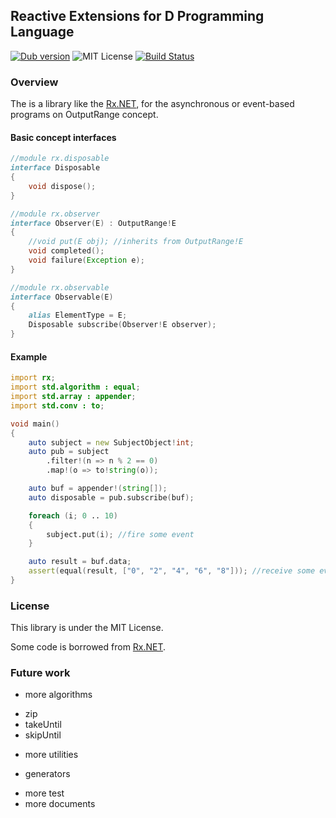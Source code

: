 ## Reactive Extensions for D Programming Language

[![Dub version](https://img.shields.io/dub/v/rx.svg)](https://code.dlang.org/packages/rx)
![MIT License](http://img.shields.io/badge/license-MIT-blue.svg?style=flat)
[![Build Status](https://travis-ci.org/lempiji/rx.svg?branch=master)](https://travis-ci.org/lempiji/rx)

### Overview

The is a library like the [Rx.NET](https://github.com/Reactive-Extensions/Rx.NET), for the asynchronous or event-based programs on OutputRange concept.

#### Basic concept interfaces

```d
//module rx.disposable
interface Disposable
{
    void dispose();
}

//module rx.observer
interface Observer(E) : OutputRange!E
{
    //void put(E obj); //inherits from OutputRange!E
    void completed();
    void failure(Exception e);
}

//module rx.observable
interface Observable(E)
{
    alias ElementType = E;
    Disposable subscribe(Observer!E observer);
}

```

#### Example

```d
import rx;
import std.algorithm : equal;
import std.array : appender;
import std.conv : to;

void main()
{
    auto subject = new SubjectObject!int;
    auto pub = subject
        .filter!(n => n % 2 == 0)
        .map!(o => to!string(o));

    auto buf = appender!(string[]);
    auto disposable = pub.subscribe(buf);

    foreach (i; 0 .. 10)
    {
        subject.put(i); //fire some event
    }

    auto result = buf.data;
    assert(equal(result, ["0", "2", "4", "6", "8"])); //receive some event
}
```

### License

This library is under the MIT License.

Some code is borrowed from [Rx.NET](https://github.com/Reactive-Extensions/Rx.NET).

### Future work

- more algorithms
 * zip
 * takeUntil
 * skipUntil
- more utilities
 * generators
- more test
- more documents

